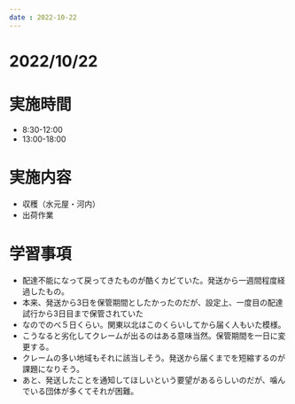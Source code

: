 ```yaml
---
date : 2022-10-22
---
```


# 2022/10/22

# 実施時間
- 8:30-12:00
- 13:00-18:00

# 実施内容
- 収穫（水元屋・河内）
- 出荷作業

# 学習事項
- 配達不能になって戻ってきたものが酷くカビていた。発送から一週間程度経過したもの。
- 本来、発送から3日を保管期間としたかったのだが、設定上、一度目の配達試行から3日目まで保管されていた
- なのでのべ５日くらい。関東以北はこのくらいしてから届く人もいた模様。
- こうなると劣化してクレームが出るのはある意味当然。保管期間を一日に変更する。
- クレームの多い地域もそれに該当しそう。発送から届くまでを短縮するのが課題になりそう。
- あと、発送したことを通知してほしいという要望があるらしいのだが、噛んでいる団体が多くてそれが困難。